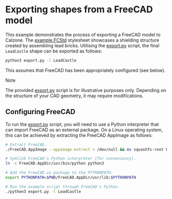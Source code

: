 # Exporting shapes from a FreeCAD model

This example demonstrates the process of exporting a FreeCAD model to Calzone.
The [example.FCStd](example.FCStd) stylesheet showcases a shielding structure
created by assembling lead bricks. Utilising the [export.py](export.py) script,
the final `LeadCastle` shape can be exported as follows:


```bash
python3 export.py -l LeadCastle
```

This assumes that FreeCAD has been appropriately configured (see below).


> [!NOTE]
>
> The provided [export.py](export.py) script is for illustrative purposes only.
> Depending on the structure of your CAD geometry, it may require modifications.


## Configuring FreeCAD

To run the [export.py](export.py) script, you will need to use a Python
interpreter that can import FreeCAD as an external package. On a Linux operating
system, this can be achieved by extracting the FreeCAD AppImage as follows:


```bash
# Extract FreeCAD.
./FreeCAD.AppImage --appimage-extract > /dev/null && mv squashfs-root FreeCAD.AppDir

# Symlink FreeCAD's Python interpreter (for conveniency).
ln -s FreeCAD.AppDir/usr/bin/python python3

# Add the FreeCAD.so package to the PYTHONPATH.
export PYTHONPATH=$PWD/FreeCAD.AppDir/usr/lib:$PYTHONPATH

# Run the example script through FreeCAD's Python.
./python3 export.py -l LeadCastle
```


[AppImage]: https://appimage.org/
[FreeCAD]: https://www.freecad.org/
